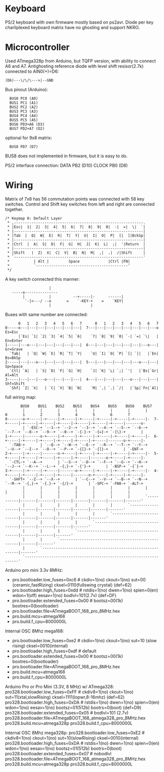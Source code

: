 
Keyboard 
============
PS/2 keyboard with own firmware mostly based on ps2avr.
Diode per key charliplexed keyboard matrix have no ghosting and support NKRO.

Microcontroller
=================
Used ATmega328p from Arduino, but TQFP version, with ability
to connect A6 and A7. Antighosting reference diode with level shift
resisor(2.7k) connected to AIN0(+)=D6:
```
(D6)---\/\/\--->|--GND
```
Bus pinout (Arduino):

```
  BUS0 PC0 (A0)
  BUS1 PC1 (A1)
  BUS2 PC2 (A2)
  BUS3 PC3 (A3)
  BUS4 PC4 (A4)
  BUS5 PC5 (A5)
  BUS6 PD3+A6 (D3)
  BUS7 PD2+A7 (D2)
```

optional for 9x8 matrix:
```
  BUS8 PD7 (D7)
```
BUS8 does not implemented in firmware, but it is easy to do.

PS/2 interface connection:
 DATA  PB2 (D10)
 CLOCK PB0 (D8)


Wiring
============

Matrix of 7x8 has 56 commutation points was connected with 58 key switches.
Control and Shift key switches from left and right are connected together.

    /* Keymap 0: Default Layer
     * ,-----------------------------------------------------------.
     * |Esc|  1|  2|  3|  4|  5|  6|  7|  8|  9|  0|  -|  =|  \|  `|
     * |-----------------------------------------------------------|
     * |Tab  |  Q|  W|  E|  R|  T|  Y|  U|  I|  O|  P|  [|  ]|BckSp|
     * |-----------------------------------------------------------|
     * |Ctrl  |  A|  S|  D|  F|  G|  H|  J|  K|  L|  ;|  '|Return  |
     * |-----------------------------------------------------------|
     * |Shift   |  Z|  X|  C|  V|  B|  N|  M|  ,|  .|  /|Shift     |
     * `-----------------------------------------------------------'
     *           | Alt |         Space             |Ctrl |FN|
     *           `------------------------------------------'
     */

  A key switch connected this manner:
```
                    |
   -----o---------------
        |           |          --+-----|-      ------|
         `-|<---/ --o       =    `-KEY-+    =    `KEY|
                    |                  |                 
```
  Buses with same number are connected:
```
      0   1   2   3   4   5   6   7      0   1   2   3   4   5   6   7
0-----o---|---|---|---|---|---|---|  7---|---|---|---|---|---|---|---o  Es=Esc
      |`Es| `1| `2| `3| `4| `5| `6|    `7| `8| `9| `0| `-| `=| `\|   |  En=Enter
1-----|---o---|---|---|---|---|---|  6---|---|---|---|---|---|---o---|  Gr=Grave
  `Tab|   | `Q| `W| `E| `R| `T| `Y|    `U| `I| `O| `P| `[| `]|   |`En|  Bs=BkSp
2-----|---|---o---|---|---|---|---|  5---|---|---|---|---|---o---|---|  Sp=Space
  `Ctl| `A|   | `S| `D| `F| `G| `H|    `J| `K| `L| `;| `'|   |`Bs|`Gr|  Al=Alt
3-----|---|---|---o---|---|---|---|  4---|---|---|---|---o---|---|---| Shf=Shift
  `Shf| `Z| `X|   | `C| `V| `B| `N|    `M| `,| `.| `/|   |`Sp|`Fn|`Al|
```

  full wiring map:
```
       BUS0    BUS1    BUS2    BUS3    BUS4    BUS5    BUS6    BUS7
        |       |       |       |       |       |       |       |          0       1       2       3       4       5       6       7 
0-------o-+-----|-+-----|-+-----|-+-----|-+-----|-+-----|-+-----|-  7-+-----|-+-----|-+-----|-+-----|-+-----|-+-----|-+-----|-------o- 
        | `-ESC-+ `--1--+ `--2--+ `--3--+ `--4--+ `--5--+ `--6--+     `--7--+ `--8--+ `--9--+ `--0--+ `-{-}-+ `-{=}-+ `-{\}-+       | 
1-+-----|-------o-+-----|-+-----|-+-----|-+-----|-+-----|-+-----|-  6-+-----|-+-----|-+-----|-+-----|-+-----|-+-----|-------o-+-----|- 
  `-TAB-+       | `--Q--+ `--W--+ `--E--+ `--R--+ `--T--+ `--Y--+     `--U--+ `--I--+ `--O--+ `--P--+ `-{[}-+ `-{]}-+       | `-ENT-+ 
2-+-----|-+-----|-------o-+-----|-+-----|-+-----|-+-----|-+-----|-  5-+-----|-+-----|-+-----|-+-----|-+-----|-------o-+-----|-+-----|- 
  `-CTL-+ `--A--+       | `--S--+ `--D--+ `--F--+ `--G--+ `--H--+     `--J--+ `--K--+ `--L--+ `-{;}-+ `-{'}-+       | `-BSP-+ `-{`}-+ 
3-+-----|-+-----|-+-----|-------o-+-----|-+-----|-+-----|-+-----|-  4-+-----|-+-----|-+-----|-+-----|-------o-+-----|-+-----|-+-----|-
  `-SHFT+ `--Z--+ `--X--+       | `--C--+ `--V--+ `--B--+ `--N--+     `--M--+ `-{,}-+ `-{.}-+ `-{/}-+       | `-SPC-+ `-FN0-+ `-ALT-+ 
        |       |       |       |       |       |       |       |           |       |       |       |       |       |       |       | 
        |       |       |       |       |       |       |       `-----------|-------|-------|-------|-------|-------|-------|-------'
        |       |       |       |       |       |       `-------------------|-------|-------|-------|-------|-------|-------'
        |       |       |       |       |       `---------------------------|-------|-------|-------|-------|-------'
        |       |       |       |       `-----------------------------------|-------|-------|-------|-------'
        |       |       |       `-------------------------------------------|-------|-------|-------'
        |       |       `---------------------------------------------------|-------|-------'
        |       `-----------------------------------------------------------|-------'
        `-------------------------------------------------------------------'

```

Arduino pro mini 3.3v 8MHz:
* pro.bootloader.low_fuses=0xc6      # ckdiv=1(no) ckout=1(no) sut=00 (ceramic,fastRizing) cksel=0110(fullswing crystal)  (def=62)
* pro.bootloader.high_fuses=0xdd     # rstdis=1(no) dwen=1(no) spien=0(en) wdon=1(off) eesav=1(no) bodlvl=101(2.7v) (def=DF)
* pro.bootloader.extended_fuses=0x00 # bootsz=00(1k) bootres=0(bootloader)
* pro.bootloader.file=ATmegaBOOT_168_pro_8MHz.hex
* pro.build.mcu=atmega168
* pro.build.f_cpu=8000000L

Internal OSC 8Mhz mega168:
* pro.bootloader.low_fuses=0xe2      # ckdiv=1(no) ckout=1(no) sut=10 (slow rising) cksel=0010(internal)
* pro.bootloader.high_fuses=0xdf     # default
* pro.bootloader.extended_fuses=0x00 # bootsz=00(1k) bootres=0(bootloader)
* pro.bootloader.file=ATmegaBOOT_168_pro_8MHz.hex
* pro.build.mcu=atmega168
* pro.build.f_cpu=8000000L

Arduino Pro or Pro Mini (3.3V, 8 MHz) w/ ATmega328:
pro328.bootloader.low_fuses=0xFF      # ckdiv8=1(no) ckout=1(no) sut=11(xtal,slowRising) cksel=1111(lopwr,8-16mhz) (def=62)
pro328.bootloader.high_fuses=0xDA     # rstdis=1(no) dwen=1(no) spien=0(en) wdon=1(no) eesav=1(no) bootsz=01(512b) bootrs=0(boot) (def=D9) 
pro328.bootloader.extended_fuses=0x05 # bodlvl=101 (2.7v)
pro328.bootloader.file=ATmegaBOOT_168_atmega328_pro_8MHz.hex
pro328.build.mcu=atmega328p
pro328.build.f_cpu=8000000L

Internal OSC 8Mhz mega328p:
pro328.bootloader.low_fuses=0xE2      # ckdiv8=1(no) ckout=1(no) sut=10(slowRising) cksel=0010(internal)
pro328.bootloader.high_fuses=0xDA     # rstdis=1(no) dwen=1(no) spien=0(en) wdon=1(no) eesav=1(no) bootsz=01(512b) bootrs=0(boot)
pro328.bootloader.extended_fuses=0x07 # nobodlvl
pro328.bootloader.file=ATmegaBOOT_168_atmega328_pro_8MHz.hex
pro328.build.mcu=atmega328p
pro328.build.f_cpu=8000000L
